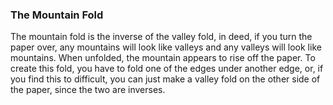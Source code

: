 ### The Mountain Fold
The mountain fold is the inverse of the valley fold, in deed, if you turn the paper over, any mountains will look like valleys and any valleys will look like mountains.
When unfolded, the mountain appears to rise off the paper.
To create this fold, you have to fold one of the edges under another edge, or, if you find this to difficult, you can just make a valley fold on the other side of the paper, since the two are inverses.

                
